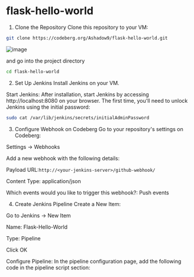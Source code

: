 # flask-hello-world

1. Clone the Repository
Clone this repository to your VM:
```bash
git clone https://codeberg.org/Ashadow9/flask-hello-world.git
```

![image](https://github.com/user-attachments/assets/19c52bb4-ee55-4f57-bd97-5b8717461a3c)

and go into the project directory
```bash
cd flask-hello-world
```
2. Set Up Jenkins
Install Jenkins on your VM. 

Start Jenkins: After installation, start Jenkins by accessing http://localhost:8080 on your browser. The first time, you'll need to unlock Jenkins using the initial password:

```bash
sudo cat /var/lib/jenkins/secrets/initialAdminPassword
```
3. Configure Webhook on Codeberg
Go to your repository's settings on Codeberg:


Settings → Webhooks

Add a new webhook with the following details:

Payload URL:```http://<your-jenkins-server>/github-webhook/ ```

Content Type: application/json

Which events would you like to trigger this webhook?: Push events

4. Create Jenkins Pipeline
Create a New Item:

Go to Jenkins → New Item

Name: Flask-Hello-World

Type: Pipeline

Click OK

Configure Pipeline: In the pipeline configuration page, add the following code in the pipeline script section:
